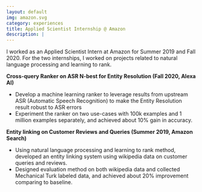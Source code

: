 ```yaml
---
layout: default
img: amazon.svg
category: experiences
title: Applied Scientist Internship @ Amazon
description: |
---
```

I worked as an Applied Scientist Intern at Amazon for Summer 2019 and Fall 2020. For the two internships, I worked on projects related to natural language processing and learning to rank.


**Cross-query Ranker on ASR N-best for Entity Resolution (Fall 2020, Alexa AI)**
- Develop a machine learning ranker to leverage results from upstream ASR (Automatic Speech Recognition) to make the Entity Resolution result robust to ASR errors
- Experiment the ranker on two use-cases with 100k examples and 1 million examples separately, and achieved about 10% gain in accuracy.

**Entity linking on Customer Reviews and Queries (Summer 2019, Amazon Search)**
- Using natural language processing and learning to rank method, developed an entity linking system using wikipedia data on customer queries and reviews. 
- Designed evaluation method on both wikipedia data and collected Mechanical Turk labeled data, and achieved about 20% improvement comparing to baseline.



